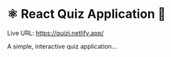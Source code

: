 # ⚛️ React Quiz Application 🧠

Live URL: https://quizj.netlify.app/

A simple, interactive quiz application...
